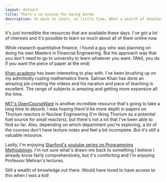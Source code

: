 ```yaml
---
layout: default
title: There's no excuse for being bored
description: So much to learn, so little time. What a wealth of knowledge we have available to us these days
---
```

It's just incredible the resources that are available these days. I've got a lot of interests and it's possible to learn so much about all of them online now.

While research quantitative finance, I found a guy who was planning on doing his own Masters in Financial Engineering. But his approach was that you don't need to go to university to learn whatever you want. (Well, you do if you want the piece of paper at the end)

[Khan academy](http://www.khanacademy.org/) has been interesting to play with. I've been brushing up on my admittedly rusting mathematics there. Salman Khan has done an amazing job creating the videos and his naration and pace of teaching is excellent. The range of subjects is amazing and getting more expansive all the time.

[MIT's OpenCourseWare](http://ocw.mit.edu/) is another incredible resource that's going to take a long time to absorb. I was hoping there'd be more depth in papers on Thorium reactors in Nuclear Engineering (I'm liking Thorium as a potential fuel source for small reactors), but there's not a lot that I've been able to find so far. Also, depending on which department you're exploring, a lot of the courses don't have lecture notes and feel a bit incomplete. But it's still a valuable resource.

Lastly, I'm enjoying [Stanford's youtube series on Programming Methodology](http://www.youtube.com/view_play_list?p=84A56BC7F4A1F852). I'm not sure what's drawn me back to something I believe I already know fairly comprehensively, but it's comforting and I'm enjoying Professor Mehran's lectures.

Still a wealth of knowledge out there. Would have loved to have access to this when I was a kid!